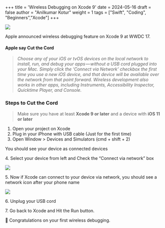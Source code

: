 +++
title = 'Wireless Debugging on Xcode 9'
date = 2024-05-16
draft = false
author = "Anilkumar Kotur"
weight = 1
tags = ["Swift", "Coding", "Beginners","Xcode"]
+++

![](https://cdn-images-1.medium.com/max/2600/1*1Os0QxwoxLRZv6Easi2MOg.jpeg)


Apple announced wireless debugging feature on Xcode 9 at WWDC 17.

#### Apple say Cut the Cord

> _Choose any of your iOS or tvOS devices on the local network to install, run, and debug your apps — without a USB cord plugged into your Mac. Simply click the ‘Connect via Network’ checkbox the first time you use a new iOS device, and that device will be available over the network from that point forward. Wireless development also works in other apps, including Instruments, Accessibility Inspector, Quicktime Player, and Console._

### **Steps to Cut the Cord**

> Make sure you have at least **Xcode 9 or later** and a device with **iOS 11 or later**

1.  Open your project on Xcode
2.  Plug in your iPhone with USB cable (Just for the first time)
3.  Open Window > Devices and Simulators (cmd + shift + 2)

You should see your device as connected devices

4\. Select your device from left and Check the “Connect via network” box

![](https://cdn-images-1.medium.com/max/1600/1*QXxdbshQ4v2dkRSIdMJF3g.png)

5\. Now if Xcode can connect to your device via network, you should see a network icon after your phone name

![](https://cdn-images-1.medium.com/max/1600/1*oKSV1hTjKqCzM1fQ1w7J9A.png)

6\. Unplug your USB cord

7\. Go back to Xcode and Hit the Run button.

👏 Congratulations on your first wireless debugging.